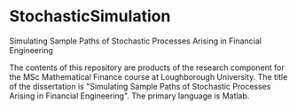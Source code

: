 # StochasticSimulation
Simulating Sample Paths of Stochastic Processes Arising in Financial Engineering

The contents of this repository are products of the research component for the MSc Mathematical Finance course at Loughborough University. 
The title of the dissertation is "Simulating Sample Paths of Stochastic Processes Arising in Financial Engineering".
The primary language is Matlab.
